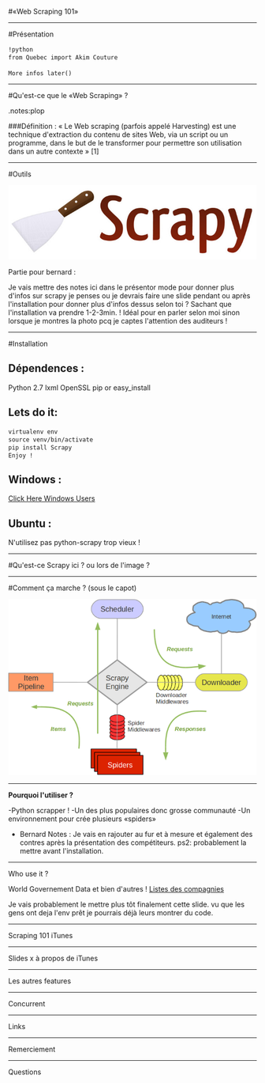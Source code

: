 #«Web Scraping 101»

---
#Présentation

	!python
	from Quebec import Akim Couture

	More infos later()


---

#Qu'est-ce que le «Web Scraping» ?

.notes:plop

###Définition : « Le Web scraping (parfois appelé Harvesting) est une technique d'extraction du contenu de sites Web, via un script ou un programme, dans le but de le transformer pour permettre son utilisation dans un autre contexte » [1]

---
#Outils

![Scrapy](Scrapy_logo.jpg)

Partie pour bernard :

Je vais mettre des notes ici dans le présentor mode pour donner plus d'infos sur scrapy je penses ou je devrais faire une slide pendant ou après l'installation pour donner plus d'infos dessus selon toi ? Sachant que l'installation va prendre 1-2-3min. ! Idéal pour en parler selon moi sinon lorsque je montres la photo pcq je captes l'attention des auditeurs !


---

#Installation

Dépendences :
----------
Python 2.7
lxml
OpenSSL
pip or easy_install

Lets do it:
----------
	virtualenv env	
	source venv/bin/activate
	pip install Scrapy
	Enjoy !


Windows :
----------
[Click Here Windows Users](http://doc.scrapy.org/en/latest/intro/install.html)

Ubuntu :
----------
N'utilisez pas python-scrapy trop vieux !

---

#Qu'est-ce Scrapy ici ? ou lors de l'image ?

---

#Comment ça marche ? (sous le capot)

![](scrapy_architecture.png)

---

**Pourquoi l'utiliser ?**

-Python scrapper !
-Un des plus populaires donc grosse communauté
-Un environnement pour crée plusieurs «spiders»
- Bernard Notes : Je vais en rajouter au fur et à mesure et également des contres après la présentation des compétiteurs. ps2: probablement la mettre avant l'installation.

---

Who use it ? 

World Governement Data et bien d'autres !
[Listes des compagnies](http://scrapy.org/companies/)

Je vais probablement le mettre plus tôt finalement cette slide. vu que les gens ont deja l'env prêt je pourrais déjà leurs montrer du code.

---

Scraping 101 iTunes



---

Slides x à propos de iTunes

---

Les autres features

---

Concurrent 

---

Links

---

Remerciement 

---

Questions

